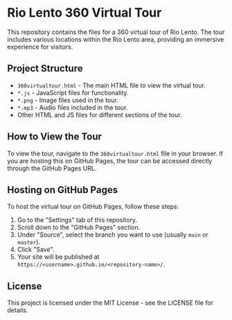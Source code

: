 # Rio Lento 360 Virtual Tour

This repository contains the files for a 360 virtual tour of Rio Lento. The tour includes various locations within the Rio Lento area, providing an immersive experience for visitors.

## Project Structure

- `360virtualtour.html` - The main HTML file to view the virtual tour.
- `*.js` - JavaScript files for functionality.
- `*.png` - Image files used in the tour.
- `*.mp3` - Audio files included in the tour.
- Other HTML and JS files for different sections of the tour.

## How to View the Tour

To view the tour, navigate to the `360virtualtour.html` file in your browser. If you are hosting this on GitHub Pages, the tour can be accessed directly through the GitHub Pages URL.

## Hosting on GitHub Pages

To host the virtual tour on GitHub Pages, follow these steps:
1. Go to the "Settings" tab of this repository.
2. Scroll down to the "GitHub Pages" section.
3. Under "Source", select the branch you want to use (usually `main` or `master`).
4. Click "Save".
5. Your site will be published at `https://<username>.github.io/<repository-name>/`.

## License

This project is licensed under the MIT License - see the LICENSE file for details.
